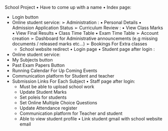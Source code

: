  School Project
• Have to come up with a name
• Index page:
  - Login button
  - Online student service:
    ➢ Administration :
      ▪ Personal Details
      ▪ Admission Application Status
    ➢ Curriculum Review :
      ▪ View Class Marks
      ▪ View Final Results
      ▪ Class Time Table
      ▪ Exam Time Table
  ➢ Account creation
  ➢ Dashboard for Administrative
  announcements (e.g missing
  documents / released marks etc…)
  ➢ Bookings For Extra classes
    - School website redirect
• Login page
• Student page after login :
  - Online student service:
  - My Subjects button
  - Past Exam Papers Button
  - Running Calendar For Up Coming Events
  - Communication platform for Student and
  teacher
  - Submission Links For Each Subject
• Staff page after login:
    - Must be able to upload school work
    - Update Student Marks
    - Set poleis for students
    - Set Online Multiple Choice Questions
    - Update Attendance register
    - Communication platform for Teacher and
    student
    - Able to view student profile
• Link student gmail with school website email
